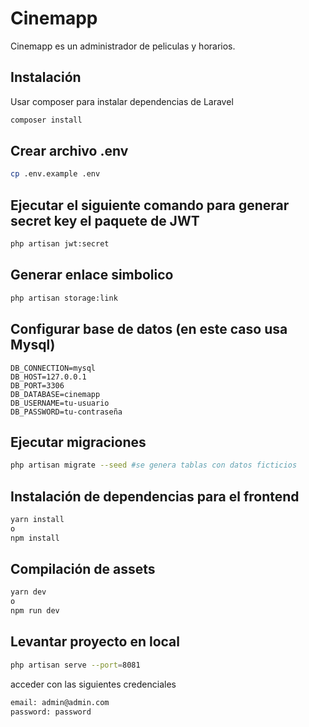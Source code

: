 # Cinemapp

Cinemapp es un administrador de peliculas y horarios.

## Instalación

Usar composer para instalar dependencias de Laravel

```bash
composer install
```

## Crear archivo .env
```bash
cp .env.example .env
```

## Ejecutar el siguiente comando para generar secret key el paquete de JWT
```bash
php artisan jwt:secret
```
## Generar enlace simbolico
```bash
php artisan storage:link
```
## Configurar base de datos (en este caso usa Mysql)
```env
DB_CONNECTION=mysql
DB_HOST=127.0.0.1
DB_PORT=3306
DB_DATABASE=cinemapp
DB_USERNAME=tu-usuario
DB_PASSWORD=tu-contraseña
```

## Ejecutar migraciones
```bash
php artisan migrate --seed #se genera tablas con datos ficticios
```
## Instalación de dependencias para el frontend
```bash
yarn install 
o
npm install
```
## Compilación de assets
```bash
yarn dev
o
npm run dev
```

## Levantar proyecto en local
```bash
php artisan serve --port=8081
```
acceder con las siguientes credenciales
```bash
email: admin@admin.com
password: password
```
